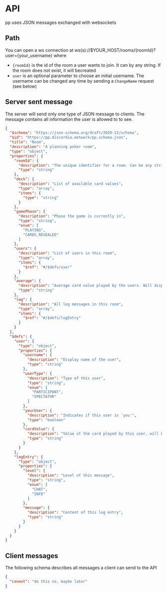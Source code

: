 # API

pp uses JSON messages exchanged with websockets

## Path

You can open a ws connection at
ws(s)://$YOUR_HOST/rooms/{roomId}?user={your_username} where

- `{roomId}` is the id of the room a user wants to join. It can by any string.
  If the room does not exist, it will becreated
- `user` is an optional parameter to choose an initial username. The username
  can be changed any time by sending a `ChangeName` request (see below)

## Server sent message

The server will send only one type of JSON message to clients. The message
contains all information the user is allowed to to see.

```json
{
  "$schema": "https://json-schema.org/draft/2020-12/schema",
  "$id": "https://pp.discordia.network/pp.schema.json",
  "title": "Room",
  "description": "A planning poker room",
  "type": "object",
  "properties": {
    "roomId": {
      "description": "The unique identifier for a room. Can be any string",
      "type": "string"
    },
    "deck": {
      "description": "List of available card values",
      "type": "array",
      "items": {
        "type": "string"
      }
    },
    "gamePhase": {
      "description": "Phase the game is currently in",
      "type": "string",
      "enum": [
        "PLAYING",
        "CARDS_REVEALED"
      ]
    },
    "users": {
      "description": "List of users in this room",
      "type": "array",
      "items": {
        "$ref": "#/$defs/user"
      }
    },
    "average": {
      "description": "Average card value played by the users. Will display dummy content if not in gamePhase 'CARDS_REVEALED'",
      "type": "string"
    },
    "log": {
      "description": "All log messages in this room",
      "type": "array",
      "items": {
        "$ref": "#/$defs/logEntry"
      }
    }
  },
  "$defs": {
    "user": {
      "type": "object",
      "properties": {
        "username": {
          "description": "Display name of the user",
          "type": "string"
        },
        "userType": {
          "description": "Type of this user",
          "type": "string",
          "enum": [
            "PARTICIPANT",
            "SPECTATOR"
          ]
        },
        "yourUser": {
          "description": "Indicates if this user is 'you'",
          "type": "boolean"
        },
        "cardValue": {
          "description": "Value of the card played by this user, will be redacted for other users if not in CARDS_REVEALED game phase",
          "type": "string"
        }
      }
    },
    "logEntry": {
      "type": "object",
      "properties": {
        "level": {
          "description": "Level of this message",
          "type": "string",
          "enum": [
            "CHAT",
            "INFO"
          ]
        },
        "message": {
          "description": "Content of this log entry",
          "type": "string"
        }
      }
    }
  }
}
```

## Client messages

The following schema describes all messages a client can send to the API

```json
{
  "cannot": "do this no, maybe later"
}
```
